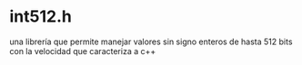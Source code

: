 # int512.h
una librería que permite manejar valores sin signo enteros de hasta 512 bits con la velocidad que caracteriza a c++
